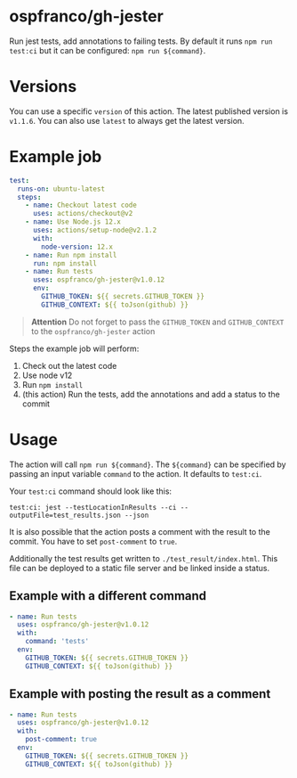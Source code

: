 # ospfranco/gh-jester

Run jest tests, add annotations to failing tests. By default it runs `npm run test:ci` but it can be configured: `npm run ${command}`.

# Versions

You can use a specific `version` of this action. The latest published version is `v1.1.6`. You can also use `latest` to always get the latest version.

# Example job

```yml
test:
  runs-on: ubuntu-latest
  steps:
    - name: Checkout latest code
      uses: actions/checkout@v2
    - name: Use Node.js 12.x
      uses: actions/setup-node@v2.1.2
      with:
        node-version: 12.x
    - name: Run npm install
      run: npm install
    - name: Run tests
      uses: ospfranco/gh-jester@v1.0.12
      env:
        GITHUB_TOKEN: ${{ secrets.GITHUB_TOKEN }}
        GITHUB_CONTEXT: ${{ toJson(github) }}
```

> **Attention** Do not forget to pass the `GITHUB_TOKEN` and `GITHUB_CONTEXT` to the `ospfranco/gh-jester` action

Steps the example job will perform:

1. Check out the latest code
2. Use node v12
3. Run `npm install`
4. (this action) Run the tests, add the annotations and add a status to the commit

# Usage

The action will call `npm run ${command}`. The `${command}` can be specified by passing an input variable `command` to the action. It defaults to `test:ci`. 

Your `test:ci` command should look like this:

```
test:ci: jest --testLocationInResults --ci --outputFile=test_results.json --json
```

<!-- The action will set a status to the commit to `pending` under the context `Tangro CI/coverage`. When it finishes it will set the test result as the description of the status. -->

It is also possible that the action posts a comment with the result to the commit. You have to set `post-comment` to `true`.

Additionally the test results get written to `./test_result/index.html`. This file can be deployed to a static file server and be linked inside a status.

## Example with a different command

```yml
- name: Run tests
  uses: ospfranco/gh-jester@v1.0.12
  with:
    command: 'tests'
  env:
    GITHUB_TOKEN: ${{ secrets.GITHUB_TOKEN }}
    GITHUB_CONTEXT: ${{ toJson(github) }}
```

## Example with posting the result as a comment

```yml
- name: Run tests
  uses: ospfranco/gh-jester@v1.0.12
  with:
    post-comment: true
  env:
    GITHUB_TOKEN: ${{ secrets.GITHUB_TOKEN }}
    GITHUB_CONTEXT: ${{ toJson(github) }}
```
